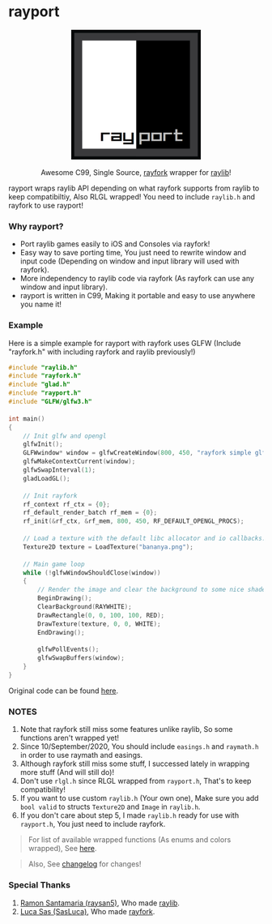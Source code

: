 # rayport

<div align="center">
    <img src="rayport.png" width="256", height="256">  
    <p>Awesome C99, Single Source, <a href="https://github.com/SasLuca/rayfork">rayfork</a> wrapper for <a href="https://github.com/raysan5/raylib">raylib</a>!</p>
</div>

rayport wraps raylib API depending on what rayfork supports from raylib to keep compatibiltiy, Also RLGL wrapped!
You need to include `raylib.h` and rayfork to use rayport!

### Why rayport?

- Port raylib games easily to iOS and Consoles via rayfork!
- Easy way to save porting time, You just need to rewrite window and input code (Depending on window and input library will used with rayfork).
- More independency to raylib code via rayfork (As rayfork can use any window and input library).
- rayport is written in C99, Making it portable and easy to use anywhere you name it!

### Example

Here is a simple example for rayport with rayfork uses GLFW (Include "rayfork.h" with including rayfork and raylib previously!)

```c
#include "raylib.h"
#include "rayfork.h"
#include "glad.h"
#include "rayport.h"
#include "GLFW/glfw3.h"

int main()
{
    // Init glfw and opengl
    glfwInit();
    GLFWwindow* window = glfwCreateWindow(800, 450, "rayfork simple glfw example", NULL, NULL);
    glfwMakeContextCurrent(window);
    glfwSwapInterval(1);
    gladLoadGL();

    // Init rayfork
    rf_context rf_ctx = {0};
    rf_default_render_batch rf_mem = {0};
    rf_init(&rf_ctx, &rf_mem, 800, 450, RF_DEFAULT_OPENGL_PROCS);

    // Load a texture with the default libc allocator and io callbacks.
    Texture2D texture = LoadTexture("bananya.png");

    // Main game loop
    while (!glfwWindowShouldClose(window))
    {
        // Render the image and clear the background to some nice shade of white
        BeginDrawing();
        ClearBackground(RAYWHITE);
        DrawRectangle(0, 0, 100, 100, RED);
        DrawTexture(texture, 0, 0, WHITE);
        EndDrawing();

        glfwPollEvents();
        glfwSwapBuffers(window);
    }
}
```

Original code can be found [here](https://github.com/SasLuca/rayfork-tests/blob/master/special-setup-tests/simple-glfw/main.c).


### NOTES

1. Note that rayfork still miss some features unlike raylib, So some functions aren't wrapped yet!
2. Since 10/September/2020, You should include `easings.h` and `raymath.h` in order to use raymath and easings.
3. Although rayfork still miss some stuff, I successed lately in wrapping more stuff (And will still do)!
4. Don't use `rlgl.h` since RLGL wrapped from `rayport.h`, That's to keep compatibility!
5. If you want to use custom `raylib.h` (Your own one), Make sure you add `bool valid` to structs `Texture2D` and `Image` in `raylib.h`.
6. If you don't care about step 5, I made `raylib.h` ready for use with `rayport.h`, You just need to include rayfork.

> For list of available wrapped functions (As enums and colors wrapped), See [here](https://github.com/Rabios/rayport/blob/master/api.md).

> Also, See [changelog](https://github.com/Rabios/rayport/blob/master/changelog.md) for changes!

### Special Thanks

1. [Ramon Santamaria (raysan5)](https://github.com/raysan5), Who made [raylib](https://github.com/raysan5/raylib).
2. [Luca Sas (SasLuca)](https://github.com/SasLuca), Who made [rayfork](https://github.com/SasLuca/rayfork).
